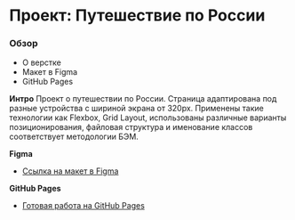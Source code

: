 # Проект: Путешествие по России

### Обзор
* О верстке
* Макет в Figma
* GitHub Pages

**Интро**
Проект о путешествии по России.
Страница адаптирована под разные устройства с шириной экрана от 320px.
Применены такие технологии как Flexbox, Grid Layout, использованы различные варианты позиционирования, файловая структура и именование классов соответствует методологии БЭМ.

**Figma**

* [Ссылка на макет в Figma](https://www.figma.com/file/5S2WSbEFL6awjVWJ0NWL8Q/Sprint-3_-Russia-_-desktop-mobile?node-id=28503%3A0)

**GitHub Pages**

* [Готовая работа на GitHub Pages](https://smz498dev.github.io/russian-travel/)


